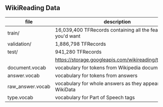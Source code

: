## WikiReading Data

| file             | description                                                          |
|------------------|----------------------------------------------------------------------|
| train/           | 16,039,400 TFRecords containing all the features you'd want          |
| validation/      | 1,886,798 TFRecords                                                  |
| test/            | 941,280 TFRecords                                                    |
|                  | https://storage.googleapis.com/wikireading/test.tar.gz               |
| document.vocab   | vocabulary for tokens from Wikipedia documents                       |
| answer.vocab     | vocabulary for tokens from answers                                   |
| raw_answer.vocab | vocabulary for whole answers as they appear in WikiData              |
| type.vocab       | vocabulary for Part of Speech tags                                   |
